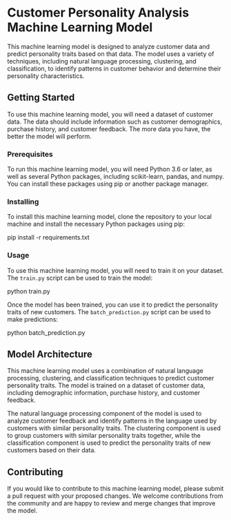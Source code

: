 # Customer Personality Analysis Machine Learning Model

This machine learning model is designed to analyze customer data and predict personality traits based on that data. The model uses a variety of techniques, including natural language processing, clustering, and classification, to identify patterns in customer behavior and determine their personality characteristics.

## Getting Started

To use this machine learning model, you will need a dataset of customer data. The data should include information such as customer demographics, purchase history, and customer feedback. The more data you have, the better the model will perform.

### Prerequisites

To run this machine learning model, you will need Python 3.6 or later, as well as several Python packages, including scikit-learn, pandas, and numpy. You can install these packages using pip or another package manager.

### Installing

To install this machine learning model, clone the repository to your local machine and install the necessary Python packages using pip:

pip install -r requirements.txt

### Usage

To use this machine learning model, you will need to train it on your dataset. The `train.py` script can be used to train the model:


python train.py 


Once the model has been trained, you can use it to predict the personality traits of new customers. The `batch_prediction.py` script can be used to make predictions:


python batch_prediction.py 


## Model Architecture

This machine learning model uses a combination of natural language processing, clustering, and classification techniques to predict customer personality traits. The model is trained on a dataset of customer data, including demographic information, purchase history, and customer feedback.

The natural language processing component of the model is used to analyze customer feedback and identify patterns in the language used by customers with similar personality traits. The clustering component is used to group customers with similar personality traits together, while the classification component is used to predict the personality traits of new customers based on their data.

## Contributing

If you would like to contribute to this machine learning model, please submit a pull request with your proposed changes. We welcome contributions from the community and are happy to review and merge changes that improve the model.

